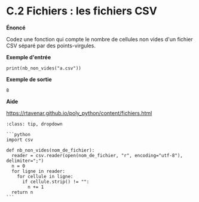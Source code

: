 # C.2 Fichiers : les fichiers CSV

**Énoncé**

Codez une fonction qui compte le nombre de cellules non vides d'un fichier CSV séparé par des points-virgules.

**Exemple d'entrée**

```
print(nb_non_vides("a.csv"))
```

**Exemple de sortie**

```
8
```

**Aide**

https://rtavenar.github.io/poly_python/content/fichiers.html

<div id="pad"></div>
            <script>Pythonpad('pad', {'id': 'C.2', 'title': 'Testez votre solution ici', 'src': 'import csv\n\ndef nb_non_vides(nom_du_fichier):\n  # Codez votre fonction ici et modifiez la valeur de retour si besoin\n  return None\n', 'files': {'a.csv': {'type': 'text', 'body': '12;7;8;9\n1;3;\n0;;0'}, 'b.csv': {'type': 'text', 'body': '1;2;3\n4;5;6\n7;8;9\n10,10'}, '.grader.py': {'type': 'text', 'body': 'import unittest\n\nclass TestExercise(unittest.TestCase):\n    def test_all(self):\n        self.assertEquals(nb_non_vides("a.csv"), 8)\n        self.assertEquals(nb_non_vides("b.csv"), 10)\n\nif __name__ == \'__main__\':\n    try:\n        from main import *\n    except:\n        print("Le code fourni n\'est pas valide")\n    suite = unittest.TestLoader().loadTestsFromTestCase(TestExercise)\n    output = unittest.TextTestRunner(verbosity=2).run(suite)\n\n    if output.wasSuccessful():\n        f = open(\'.passed.json\', \'w\')\n        f.close()\n        print(\'Bravo ! Le code fourni a passé les tests avec succès, il semble valide !\')'}}})</script>


````{admonition} Cliquez ici pour voir la solution
:class: tip, dropdown

```python
import csv

def nb_non_vides(nom_de_fichier):
  reader = csv.reader(open(nom_de_fichier, "r", encoding="utf-8"), delimiter=";")
  n = 0
  for ligne in reader:
    for cellule in ligne:
      if cellule.strip() != "":
        n += 1
  return n
```
````
